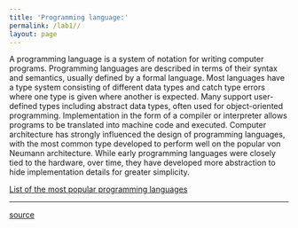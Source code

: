 ```yaml
---
title: 'Programming language:'
permalink: /lab1//
layout: page
---
```


A programming language is a system of notation for writing computer programs. Programming languages are described in terms of their syntax and semantics, usually defined by a formal language. Most languages have a type system consisting of different data types and catch type errors where one type is given where another is expected. Many support user-defined types including abstract data types, often used for object-oriented programming. Implementation in the form of a compiler or interpreter allows programs to be translated into machine code and executed. Computer architecture has strongly influenced the design of programming languages, with the most common type developed to perform well on the popular von Neumann architecture. While early programming languages were closely tied to the hardware, over time, they have developed more abstraction to hide implementation details for greater simplicity.

[List of the most popular programming languages](/awww-exercises/lab1/list)

---

 [source](https://en.wikipedia.org/wiki/Programming_language)